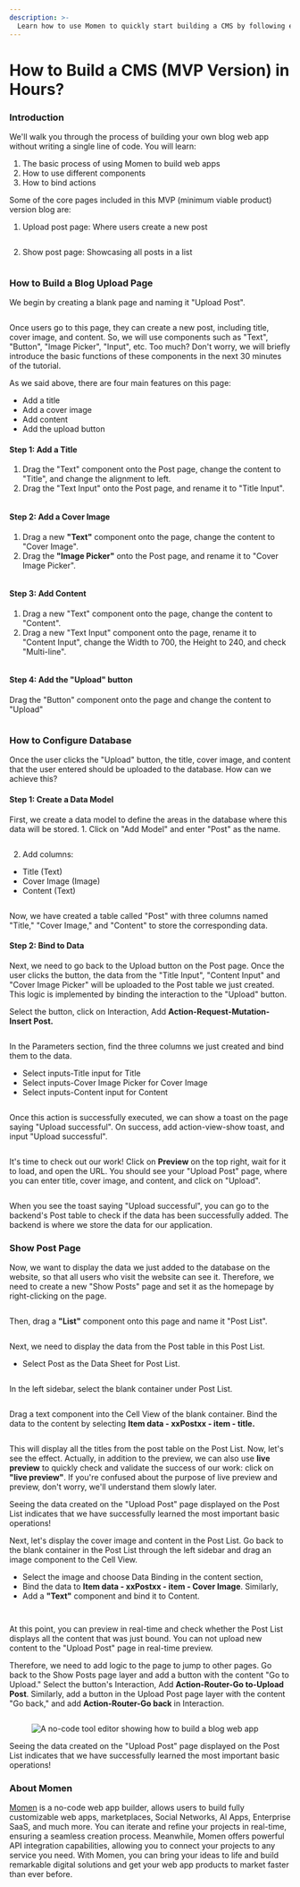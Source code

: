 ```yaml
---
description: >-
  Learn how to use Momen to quickly start building a CMS by following each step in this article.
---
```


# How to Build a CMS (MVP Version) in Hours?

### Introduction

We'll walk you through the process of building your own blog web app without writing a single line of code. You will learn:

1. The basic process of using Momen to build web apps
2. How to use different components
3. How to bind actions

Some of the core pages included in this MVP (minimum viable product) version blog are:

1. Upload post page: Where users create a new post

<figure><img src="../.gitbook/assets/1 (9).1.png" alt=""><figcaption></figcaption></figure>

2. Show post page: Showcasing all posts in a list

<figure><img src="../.gitbook/assets/2 (10).1.png" alt=""><figcaption></figcaption></figure>

### How to Build a Blog Upload Page

We begin by creating a blank page and naming it "Upload Post".

<figure><img src="../.gitbook/assets/3 (42).png" alt=""><figcaption></figcaption></figure>

Once users go to this page, they can create a new post, including title, cover image, and content. So, we will use components such as "Text", "Button", "Image Picker", "Input", etc. Too much? Don't worry, we will briefly introduce the basic functions of these components in the next 30 minutes of the tutorial.

As we said above, there are four main features on this page:

* Add a title
* Add a cover image
* Add content
* Add the upload button

#### Step 1: Add a Title

1. Drag the "Text" component onto the Post page, change the content to "Title", and change the alignment to left.
2. Drag the "Text Input" onto the Post page, and rename it to "Title Input".

<figure><img src="../.gitbook/assets/4 (39).png" alt=""><figcaption></figcaption></figure>

#### Step 2: Add a Cover Image

1. Drag a new **"Text"** component onto the page, change the content to "Cover Image".
2. Drag the **"Image Picker"** onto the Post page, and rename it to "Cover Image Picker".

<figure><img src="../.gitbook/assets/5 (30).png" alt=""><figcaption></figcaption></figure>

#### Step 3: Add Content

1. Drag a new "Text" component onto the page, change the content to "Content".
2. Drag a new "Text Input" component onto the page, rename it to "Content Input", change the Width to 700, the Height to 240, and check "Multi-line".

<figure><img src="../.gitbook/assets/6 (30).png" alt=""><figcaption></figcaption></figure>

#### Step 4: Add the "Upload" button

Drag the "Button" component onto the page and change the content to "Upload"

<figure><img src="../.gitbook/assets/7 (22).png" alt=""><figcaption></figcaption></figure>

### How to Configure Database

Once the user clicks the "Upload" button, the title, cover image, and content that the user entered should be uploaded to the database. How can we achieve this?

#### Step 1: Create a Data Model

First, we create a data model to define the areas in the database where this data will be stored. 1. Click on "Add Model" and enter "Post" as the name.

<figure><img src="../.gitbook/assets/8.gif" alt=""><figcaption></figcaption></figure>

2. Add columns:

* Title (Text)
* Cover Image (Image)
* Content (Text)

<figure><img src="../.gitbook/assets/9.gif" alt=""><figcaption></figcaption></figure>

Now, we have created a table called "Post" with three columns named "Title," "Cover Image," and "Content" to store the corresponding data.

#### Step 2: Bind to Data

Next, we need to go back to the Upload button on the Post page. Once the user clicks the button, the data from the "Title Input", "Content Input" and "Cover Image Picker" will be uploaded to the Post table we just created. This logic is implemented by binding the interaction to the "Upload" button.

Select the button, click on Interaction, Add **Action-Request-Mutation-Insert Post.**

<figure><img src="../.gitbook/assets/10 (18).png" alt=""><figcaption></figcaption></figure>

In the Parameters section, find the three columns we just created and bind them to the data.

* Select inputs-Title input for Title
* Select inputs-Cover Image Picker for Cover Image
* Select inputs-Content input for Content

<figure><img src="../.gitbook/assets/11 (15).png" alt=""><figcaption></figcaption></figure>

Once this action is successfully executed, we can show a toast on the page saying "Upload successful". On success, add action-view-show toast, and input "Upload successful".

<figure><img src="../.gitbook/assets/12 (14).png" alt=""><figcaption></figcaption></figure>

It's time to check out our work! Click on **Preview** on the top right, wait for it to load, and open the URL. You should see your "Upload Post" page, where you can enter title, cover image, and content, and click on "Upload".

<figure><img src="../.gitbook/assets/13 (15).png" alt=""><figcaption></figcaption></figure>

When you see the toast saying "Upload successful", you can go to the backend's Post table to check if the data has been successfully added. The backend is where we store the data for our application.

### Show Post Page

Now, we want to display the data we just added to the database on the website, so that all users who visit the website can see it. Therefore, we need to create a new "Show Posts" page and set it as the homepage by right-clicking on the page.

<figure><img src="../.gitbook/assets/14 (9).png" alt=""><figcaption></figcaption></figure>

Then, drag a **"List"** component onto this page and name it "Post List".

<figure><img src="../.gitbook/assets/15 (9).png" alt=""><figcaption></figcaption></figure>

Next, we need to display the data from the Post table in this Post List.

* Select Post as the Data Sheet for Post List.

<figure><img src="../.gitbook/assets/16 (7).png" alt=""><figcaption></figcaption></figure>

In the left sidebar, select the blank container under Post List.

<figure><img src="../.gitbook/assets/17 (6).png" alt=""><figcaption></figcaption></figure>

Drag a text component into the Cell View of the blank container. Bind the data to the content by selecting **Item data - xxPostxx - item - title.**

<figure><img src="../.gitbook/assets/18 (2).png" alt=""><figcaption></figcaption></figure>

This will display all the titles from the post table on the Post List. Now, let's see the effect. Actually, in addition to the preview, we can also use **live preview** to quickly check and validate the success of our work: click on **"live preview"**. If you're confused about the purpose of live preview and preview, don't worry, we'll understand them slowly later.

Seeing the data created on the "Upload Post" page displayed on the Post List indicates that we have successfully learned the most important basic operations!

Next, let's display the cover image and content in the Post List. Go back to the blank container in the Post List through the left sidebar and drag an image component to the Cell View.

* Select the image and choose Data Binding in the content section,
* Bind the data to **Item data - xxPostxx - item - Cover Image**. Similarly,
* Add a **"Text"** component and bind it to Content.

<figure><img src="../.gitbook/assets/19 (3).png" alt=""><figcaption></figcaption></figure>

<figure><img src="../.gitbook/assets/20 (3).png" alt=""><figcaption></figcaption></figure>

At this point, you can preview in real-time and check whether the Post List displays all the content that was just bound. You can not upload new content to the "Upload Post" page in real-time preview.

Therefore, we need to add logic to the page to jump to other pages. Go back to the Show Posts page layer and add a button with the content "Go to Upload." Select the button's Interaction, Add **Action-Router-Go to-Upload Post**. Similarly, add a button in the Upload Post page layer with the content "Go back," and add **Action-Router-Go back** in Interaction.

<figure><img src="../.gitbook/assets/21 (4).png" alt=""><figcaption></figcaption></figure>

<figure><img src="../.gitbook/assets/22 (2).png" alt="A no-code tool editor showing how to build a blog web app"><figcaption></figcaption></figure>

Seeing the data created on the "Upload Post" page displayed on the Post List indicates that we have successfully learned the most important basic operations!

### About Momen

[Momen](https://momen.app/?channel=blog-about) is a no-code web app builder, allows users to build fully customizable web apps, marketplaces, Social Networks, AI Apps, Enterprise SaaS, and much more. You can iterate and refine your projects in real-time, ensuring a seamless creation process. Meanwhile, Momen offers powerful API integration capabilities, allowing you to connect your projects to any service you need. With Momen, you can bring your ideas to life and build remarkable digital solutions and get your web app products to market faster than ever before.
